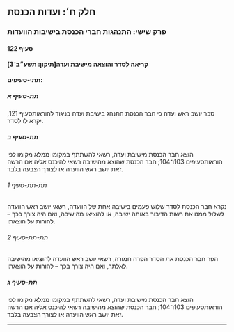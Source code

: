 ## חלק ח׳: ועדות הכנסת

### פרק שישי: התנהגות חברי הכנסת בישיבות הוועדות

#### סעיף 122

**קריאה לסדר והוצאה מישיבת ועדה[תיקון: תשע״ב־3]**



#### תתי-סעיפים:

##### תת-סעיף א

סבר יושב ראש ועדה כי חבר הכנסת התנהג בישיבת ועדה בניגוד להוראותסעיף 121, יקרא לו לסדר.

##### תת-סעיף ב

הוצא חבר הכנסת מישיבת ועדה, רשאי להשתתף במקומו ממלא מקומו לפי הוראותסעיפים 103ו־104; חבר הכנסת שהוצא מהישיבה רשאי להיכנס אליה אם הרשה זאת יושב ראש הוועדה או לצורך הצבעה בלבד.

###### תת-תת-סעיף 1

נקרא חבר הכנסת לסדר שלוש פעמים בישיבה אחת של הוועדה, רשאי יושב ראש 
הוועדה לשלול ממנו את רשות הדיבור באותה ישיבה, או להוציאו מהישיבה, ואם 
היה צורך בכך – להורות על הוצאתו.

###### תת-תת-סעיף 2

הפר חבר הכנסת את הסדר הפרה חמורה, רשאי יושב ראש הוועדה להוציאו מהישיבה לאלתר, ואם היה צורך בכך – להורות על הוצאתו.

##### תת-סעיף ג

הוצא חבר הכנסת מישיבת ועדה, רשאי להשתתף במקומו ממלא מקומו לפי הוראותסעיפים 103ו־104; חבר הכנסת שהוצא מהישיבה רשאי להיכנס אליה אם הרשה זאת יושב ראש הוועדה או לצורך הצבעה בלבד.

----

